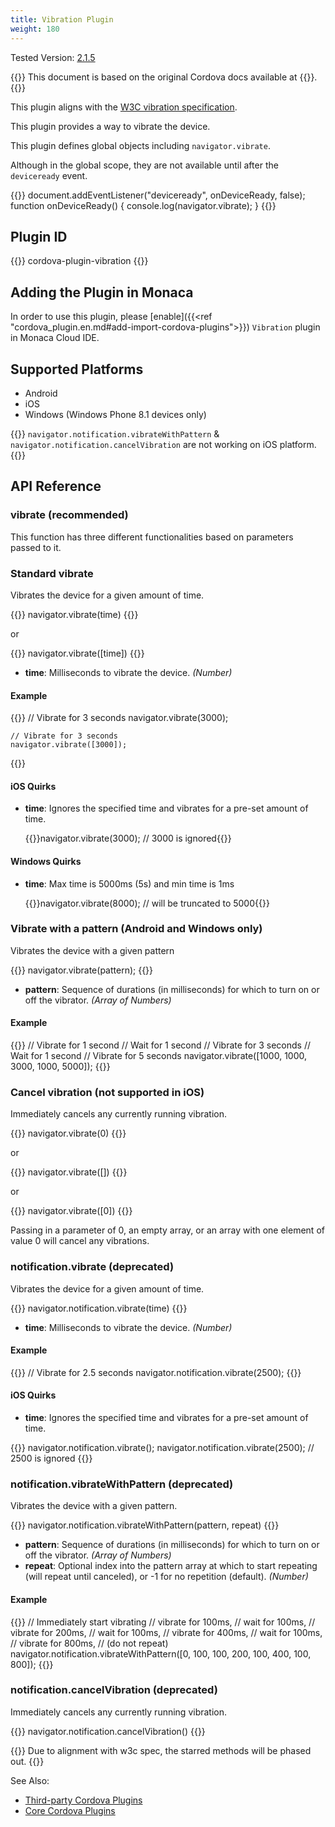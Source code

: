```yaml
---
title: Vibration Plugin
weight: 180
---
```


Tested Version: [2.1.5](https://github.com/apache/cordova-plugin-vibration/releases/tag/2.1.5)

{{<note>}}
This document is based on the original Cordova docs available at {{<link title="Cordova Docs" href="https://github.com/apache/cordova-plugin-vibration">}}.
{{</note>}}


This plugin aligns with the [W3C vibration specification](http://www.w3.org/TR/vibration/).

This plugin provides a way to vibrate the device.

This plugin defines global objects including `navigator.vibrate`.

Although in the global scope, they are not available until after the
`deviceready` event.

{{<highlight javascript>}}
document.addEventListener("deviceready", onDeviceReady, false);
function onDeviceReady() {
    console.log(navigator.vibrate);
}
{{</highlight>}}

Plugin ID
---------

{{<highlight javascript>}}
cordova-plugin-vibration
{{</highlight>}}

Adding the Plugin in Monaca
---------------------------

In order to use this plugin, please [enable]({{<ref "cordova_plugin.en.md#add-import-cordova-plugins">}})
`Vibration` plugin in Monaca Cloud IDE.

Supported Platforms
-------------------

-   Android
-   iOS
-   Windows (Windows Phone 8.1 devices only)

{{<note>}}
<code>navigator.notification.vibrateWithPattern</code> &
<code>navigator.notification.cancelVibration</code> are not working on iOS platform.
{{</note>}}

API Reference
-------------

### vibrate (recommended)

This function has three different functionalities based on parameters
passed to it.

### Standard vibrate

Vibrates the device for a given amount of time.

{{<highlight javascript>}}
    navigator.vibrate(time)
{{</highlight>}}

or

{{<highlight javascript>}}
    navigator.vibrate([time])
{{</highlight>}}

-   **time**: Milliseconds to vibrate the device. *(Number)*

#### Example

{{<highlight javascript>}}
    // Vibrate for 3 seconds
    navigator.vibrate(3000);

    // Vibrate for 3 seconds
    navigator.vibrate([3000]);
{{</highlight>}}

#### iOS Quirks

-   **time**: Ignores the specified time and vibrates for a pre-set
    amount of time.
    
    {{<highlight javascript>}}navigator.vibrate(3000); // 3000 is ignored{{</highlight>}}

#### Windows Quirks

-   **time**: Max time is 5000ms (5s) and min time is 1ms

    {{<highlight javascript>}}navigator.vibrate(8000); // will be truncated to 5000{{</highlight>}}

### Vibrate with a pattern (Android and Windows only)

Vibrates the device with a given pattern

{{<highlight javascript>}}
    navigator.vibrate(pattern);
{{</highlight>}}

-   **pattern**: Sequence of durations (in milliseconds) for which to
    turn on or off the vibrator. *(Array of Numbers)*

#### Example

{{<highlight javascript>}}
    // Vibrate for 1 second
    // Wait for 1 second
    // Vibrate for 3 seconds
    // Wait for 1 second
    // Vibrate for 5 seconds
    navigator.vibrate([1000, 1000, 3000, 1000, 5000]);
{{</highlight>}}

### Cancel vibration (not supported in iOS)

Immediately cancels any currently running vibration.

{{<highlight javascript>}}
    navigator.vibrate(0)
{{</highlight>}}

or

{{<highlight javascript>}}
    navigator.vibrate([])
{{</highlight>}}

or

{{<highlight javascript>}}
    navigator.vibrate([0])
{{</highlight>}}

Passing in a parameter of 0, an empty array, or an array with one
element of value 0 will cancel any vibrations.

### notification.vibrate (deprecated)

Vibrates the device for a given amount of time.

{{<highlight javascript>}}
    navigator.notification.vibrate(time)
{{</highlight>}}

-   **time**: Milliseconds to vibrate the device. *(Number)*

#### Example

{{<highlight javascript>}}
    // Vibrate for 2.5 seconds
    navigator.notification.vibrate(2500);
{{</highlight>}}

#### iOS Quirks

-   **time**: Ignores the specified time and vibrates for a pre-set
    amount of time.

{{<highlight javascript>}}
    navigator.notification.vibrate();
    navigator.notification.vibrate(2500);   // 2500 is ignored
{{</highlight>}}

### notification.vibrateWithPattern (deprecated)

Vibrates the device with a given pattern.

{{<highlight javascript>}}
    navigator.notification.vibrateWithPattern(pattern, repeat)
{{</highlight>}}

-   **pattern**: Sequence of durations (in milliseconds) for which to
    turn on or off the vibrator. *(Array of Numbers)*
-   **repeat**: Optional index into the pattern array at which to start
    repeating (will repeat until canceled), or -1 for no repetition
    (default). *(Number)*

#### Example

{{<highlight javascript>}}
// Immediately start vibrating
// vibrate for 100ms,
// wait for 100ms,
// vibrate for 200ms,
// wait for 100ms,
// vibrate for 400ms,
// wait for 100ms,
// vibrate for 800ms,
// (do not repeat)
navigator.notification.vibrateWithPattern([0, 100, 100, 200, 100, 400, 100, 800]);
{{</highlight>}}

### notification.cancelVibration (deprecated)

Immediately cancels any currently running vibration.

{{<highlight javascript>}}
    navigator.notification.cancelVibration()
{{</highlight>}}

{{<note>}}
Due to alignment with w3c spec, the starred methods will be phased out.
{{</note>}}

See Also:

- [Third-party Cordova Plugins](../../third_party_phonegap)
- [Core Cordova Plugins](../../cordova_6.5)
